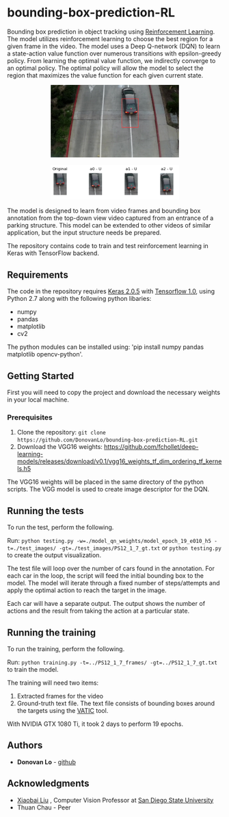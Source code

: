 # bounding-box-prediction-RL

Bounding box prediction in object tracking using [Reinforcement Learning](http://www0.cs.ucl.ac.uk/staff/d.silver/web/Teaching.html). The model utilizes reinforcement learning to choose the best region for a given frame in the video. The model uses a Deep Q-network (DQN) to learn a state-action value function over numerous transitions with epsilon-greedy policy. From learning the optimal value function, we indirectly converge to an optimal policy. The optimal policy will allow the model to select the region that maximizes the value function for each given current state. 

<p align="center">
  <img width="300" src="./readme_images/15555_initial.png">
</p>
<p align="center">
  <img width="300" src="./readme_images/Result-1.png">
</p>

The model is designed to learn from video frames and bounding box annotation from the top-down view video captured from an entrance of a parking structure. This model can be extended to other videos of similar application, but the input structure needs be prepared. 

The repository contains code to train and test reinforcement learning in Keras with TensorFlow backend. 

## Requirements

The code in the repository requires [Keras 2.0.5](https://keras.io/) with [Tensorflow 1.0](https://www.tensorflow.org/install/), using Python 2.7 along with the following python libaries:

* numpy
* pandas
* matplotlib
* cv2

The python modules can be installed using: 'pip install numpy pandas matplotlib opencv-python'.

## Getting Started

First you will need to copy the project and download the necessary weights in your local machine. 

### Prerequisites

1. Clone the repository: `git clone https://github.com/DonovanLo/bounding-box-prediction-RL.git`
2. Download the VGG16 weights: https://github.com/fchollet/deep-learning-models/releases/download/v0.1/vgg16_weights_tf_dim_ordering_tf_kernels.h5

The VGG16 weights will be placed in the same directory of the python scripts. The VGG model is used to create image descriptor for the DQN. 

## Running the tests

To run the test, perform the following. 

Run: `python testing.py -w=./model_qn_weights/model_epoch_19_e010_h5 -t=./test_images/ -gt=./test_images/PS12_1_7_gt.txt` or `python testing.py` to create the output visualization. 

The test file will loop over the number of cars found in the annotation. For each car in the loop, the script will feed the initial bounding box to the model. The model will iterate through a fixed number of steps/attempts and apply the optimal action to reach the target in the image. 

Each car will have a separate output. The output shows the number of actions and the result from taking the action at a particular state.

## Running the training

To run the training, perform the following. 

Run: `python training.py -t=../PS12_1_7_frames/ -gt=../PS12_1_7_gt.txt` to train the model. 

The training will need two items:
1. Extracted frames for the video
2. Ground-truth text file. The text file consists of bounding boxes around the targets using the [VATIC](http://carlvondrick.com/vatic/) tool.

With NVIDIA GTX 1080 Ti, it took 2 days to perform 19 epochs. 

## Authors

* **Donovan Lo** - [github](https://github.com/DonovanLo)

## Acknowledgments

* [Xiaobai Liu](https://cv.sdsu.edu/) , Computer Vision Professor at [San Diego State University](http://www.cs.sdsu.edu/)
* Thuan Chau - Peer
